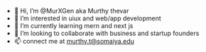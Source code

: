 - 👋 Hi, I’m @MurXGen aka Murthy thevar
- 👀 I’m interested in uiux and web/app development 
- 🌱 I’m currently learning mern and next js
- 💞️ I’m looking to collaborate with business and startup founders
- 📫 connect me at murthy.t@somaiya.edu

<!---
MurXGen/MurXGen is a ✨ special ✨ repository because its `README.md` (this file) appears on your GitHub profile.
You can click the Preview link to take a look at your changes.
--->
